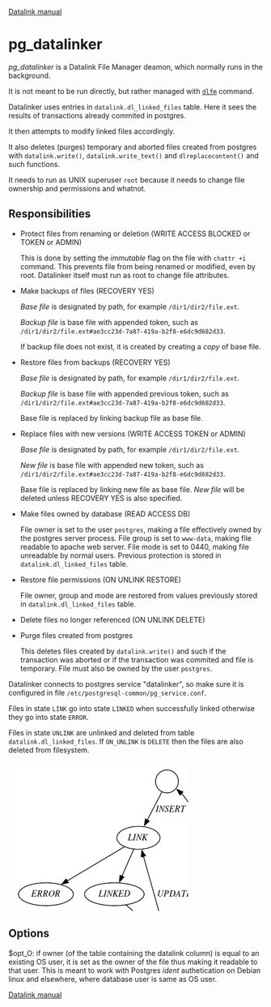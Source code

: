 [Datalink manual](README.md)

pg_datalinker
=============

*pg_datalinker* is a Datalink File Manager deamon, which normally runs
in the background.

It is not meant to be run directly, but rather managed with [`dlfm`](dlfm.md) command.

Datalinker uses entries in `datalink.dl_linked_files` table.
Here it sees the results of transactions already commited in postgres.

It then attempts to modify linked files accordingly.

It also deletes (purges) temporary and aborted files 
created from postgres with `datalink.write()`, `datalink.write_text()` 
and `dlreplacecontent()` and such functions.

It needs to run as UNIX superuser `root` because it needs to 
change file ownership and permissions and whatnot.

Responsibilities
----------------
* Protect files from renaming or deletion (WRITE ACCESS BLOCKED or TOKEN or ADMIN)
  
  This is done by setting the *immutable* flag on the file with `chattr +i` command.
  This prevents file from being renamed or modified, even by root.
  Datalinker itself must run as root to change file attributes.
  
* Make backups of files (RECOVERY YES)

  *Base file* is designated by path, for example `/dir1/dir2/file.ext`.

  *Backup file* is base file with appended token, such as `/dir1/dir2/file.ext#ae3cc23d-7a87-419a-b2f8-e6dc9d682d33`.

  If backup file does not exist, it is created by creating a *copy* of base file.

* Restore files from backups (RECOVERY YES)

  *Base file* is designated by path, for example `/dir1/dir2/file.ext`.

  *Backup file* is base file with appended previous token, such as `/dir1/dir2/file.ext#ae3cc23d-7a87-419a-b2f8-e6dc9d682d33`.

  Base file is replaced by linking backup file as base file.
  
* Replace files with new versions (WRITE ACCESS TOKEN or ADMIN)

  *Base file* is designated by path, for example `/dir1/dir2/file.ext`.

  *New file* is base file with appended new token, such as `/dir1/dir2/file.ext#ae3cc23d-7a87-419a-b2f8-e6dc9d682d33`.

  Base file is replaced by linking new file as base file. *New file* will be deleted unless RECOVERY YES is also specified.
  
* Make files owned by database (READ ACCESS DB)

  File owner is set to the user `postgres`, making a file effectively owned by the postgres server process.
  File group is set to `www-data`, making file readable to apache web server.
  File mode is set to 0440, making file unreadable by normal users.
  Previous protection is stored in `datalink.dl_linked_files` table.

* Restore file permissions (ON UNLINK RESTORE)

  File owner, group and mode are restored from values previously stored in `datalink.dl_linked_files` table.

* Delete files no longer referenced (ON UNLINK DELETE)

* Purge files created from postgres

  This deletes files created by `datalink.write()` and such if the transaction was aborted or
  if the transaction was commited and file is temporary. File must also be owned by the user `postgres`.

Datalinker connects to postgres service "datalinker", so make sure it is configured
in file `/etc/postgresql-common/pg_service.conf`.

Files in state `LINK` go into state `LINKED` when successfully linked otherwise they go into state `ERROR`.

Files in state `UNLINK` are unlinked and deleted from table `datalink.dl_linked_files`.
If `ON_UNLINK` is `DELETE` then the files are also deleted from filesystem.

![Datalinker states](datalinker_states.png)

Options
-------
$opt_O: if owner (of the table containing the datalink column) 
is equal to an existing OS user, it is set as the owner of the file thus making it readable to 
that user. This is meant to work with Postgres *ident* authetication on Debian 
linux and elsewhere, where database user is same as OS user.

[Datalink manual](README.md)


